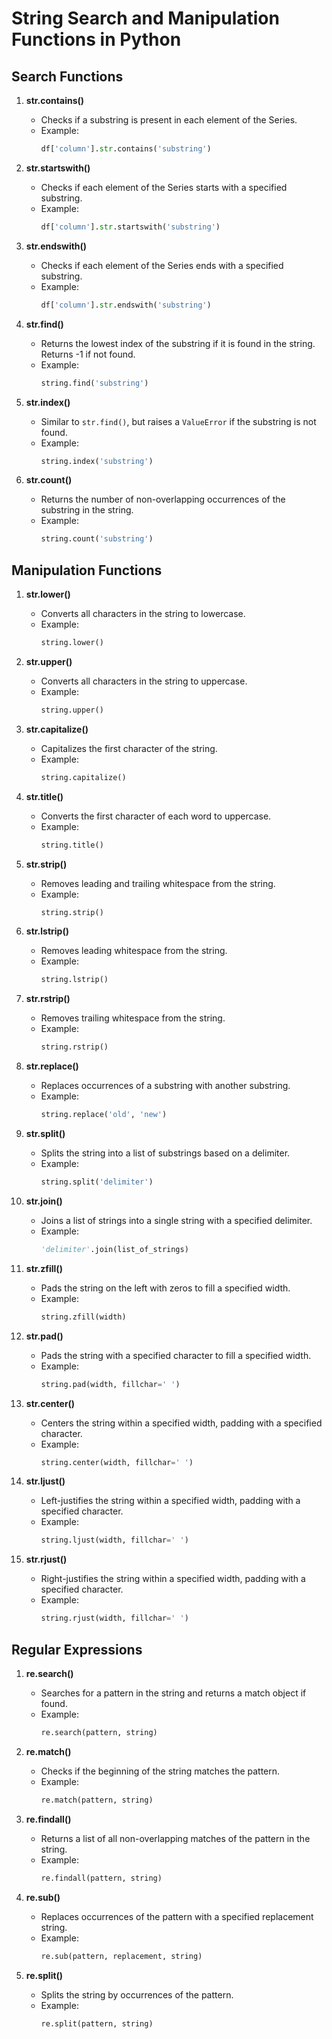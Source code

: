 # String Search and Manipulation Functions in Python

## Search Functions

1. **str.contains()**
   - Checks if a substring is present in each element of the Series.
   - Example:
      ```python
      df['column'].str.contains('substring')
      ```

2. **str.startswith()**
   - Checks if each element of the Series starts with a specified substring.
   - Example:
      ```python
      df['column'].str.startswith('substring')
      ```
      
3. **str.endswith()**
   - Checks if each element of the Series ends with a specified substring.
   - Example:
      ```python
      df['column'].str.endswith('substring')
      ```
      
4. **str.find()**
   - Returns the lowest index of the substring if it is found in the string. Returns -1 if not found.
   - Example:
      ```python
      string.find('substring')
      ```
        
5. **str.index()**
   - Similar to `str.find()`, but raises a `ValueError` if the substring is not found.
   - Example:
      ```python
      string.index('substring')
      ```

6. **str.count()**
   - Returns the number of non-overlapping occurrences of the substring in the string.
   - Example:
      ```python
      string.count('substring')
      ```

## Manipulation Functions

1. **str.lower()**
   - Converts all characters in the string to lowercase.
   - Example:
      ```python
      string.lower()
      ```

2. **str.upper()**
   - Converts all characters in the string to uppercase.
   - Example:
      ```python
      string.upper()
      ```

3. **str.capitalize()**
   - Capitalizes the first character of the string.
   - Example:
      ```python
      string.capitalize()
      ```

4. **str.title()**
   - Converts the first character of each word to uppercase.
   - Example:
      ```python
      string.title()
      ```
      
5. **str.strip()**
   - Removes leading and trailing whitespace from the string.
   - Example:
      ```python
      string.strip()
      ```
      
6. **str.lstrip()**
   - Removes leading whitespace from the string.
   - Example:
      ```python
      string.lstrip()
      ```

7. **str.rstrip()**
   - Removes trailing whitespace from the string.
   - Example:
      ```python
      string.rstrip()
      ```

8. **str.replace()**
   - Replaces occurrences of a substring with another substring.
   - Example:
      ```python
      string.replace('old', 'new')
      ```

9. **str.split()**
   - Splits the string into a list of substrings based on a delimiter.
   - Example:
      ```python
      string.split('delimiter')
      ```

10. **str.join()**
    - Joins a list of strings into a single string with a specified delimiter.
    - Example:
       ```python
       'delimiter'.join(list_of_strings)
       ```

11. **str.zfill()**
    - Pads the string on the left with zeros to fill a specified width.
    - Example:
       ```python
       string.zfill(width)
       ```

12. **str.pad()**
    - Pads the string with a specified character to fill a specified width.
    - Example:
       ```python
       string.pad(width, fillchar=' ')
       ```
      
13. **str.center()**
    - Centers the string within a specified width, padding with a specified character.
    - Example:
       ```python
       string.center(width, fillchar=' ')
       ```

14. **str.ljust()**
    - Left-justifies the string within a specified width, padding with a specified character.
    - Example:
       ```python
       string.ljust(width, fillchar=' ')
       ```

15. **str.rjust()**
    - Right-justifies the string within a specified width, padding with a specified character.
    - Example:
       ```python
       string.rjust(width, fillchar=' ')
       ```

## Regular Expressions

1. **re.search()**
   - Searches for a pattern in the string and returns a match object if found.
   - Example:
      ```python
      re.search(pattern, string)
      ```

2. **re.match()**
   - Checks if the beginning of the string matches the pattern.
   - Example:
      ```python
      re.match(pattern, string)
      ```

3. **re.findall()**
   - Returns a list of all non-overlapping matches of the pattern in the string.
   - Example:
      ```python
      re.findall(pattern, string)
      ```

4. **re.sub()**
   - Replaces occurrences of the pattern with a specified replacement string.
   - Example:
      ```python
      re.sub(pattern, replacement, string)
      ```

5. **re.split()**
   - Splits the string by occurrences of the pattern.
   - Example:
      ```python
      re.split(pattern, string)
      ```
